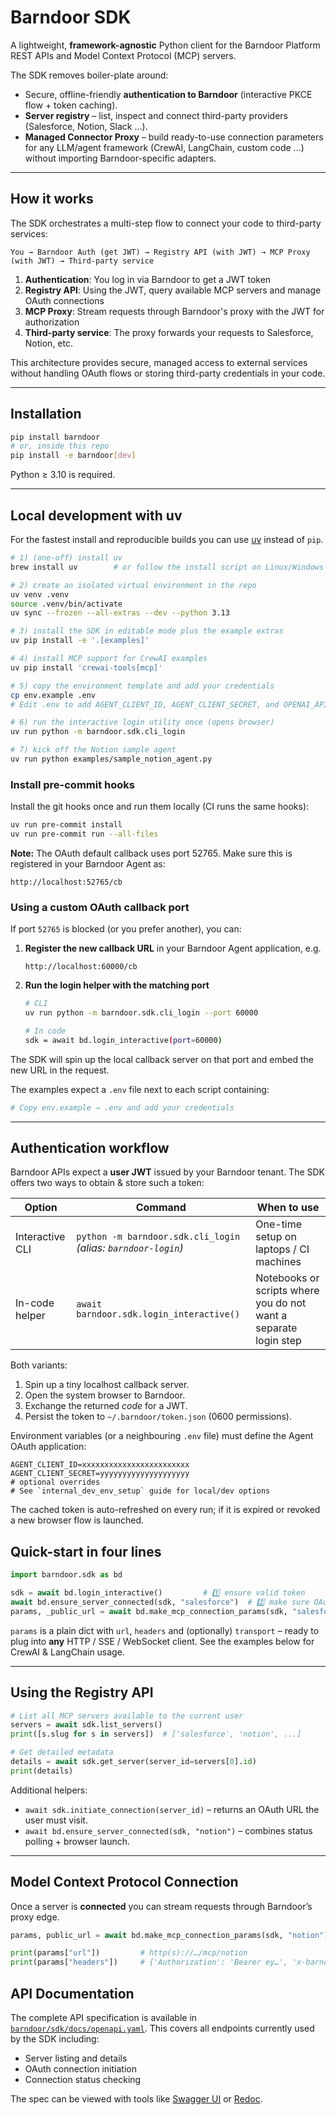 # Barndoor SDK

A lightweight, **framework-agnostic** Python client for the Barndoor Platform REST APIs and Model Context Protocol (MCP) servers.

The SDK removes boiler-plate around:

* Secure, offline-friendly **authentication to Barndoor** (interactive PKCE flow + token caching).
* **Server registry** – list, inspect and connect third-party providers (Salesforce, Notion, Slack …).
* **Managed Connector Proxy** – build ready-to-use connection parameters for any LLM/agent framework (CrewAI, LangChain, custom code …) without importing Barndoor-specific adapters.

---

## How it works

The SDK orchestrates a multi-step flow to connect your code to third-party services:

```
You → Barndoor Auth (get JWT) → Registry API (with JWT) → MCP Proxy (with JWT) → Third-party service
```

1. **Authentication**: You log in via Barndoor to get a JWT token
2. **Registry API**: Using the JWT, query available MCP servers and manage OAuth connections
3. **MCP Proxy**: Stream requests through Barndoor's proxy with the JWT for authorization
4. **Third-party service**: The proxy forwards your requests to Salesforce, Notion, etc.

This architecture provides secure, managed access to external services without handling OAuth flows or storing third-party credentials in your code.

---

## Installation

```bash
pip install barndoor
# or, inside this repo
pip install -e barndoor[dev]
```

Python ≥ 3.10 is required.

---

## Local development with uv

For the fastest install and reproducible builds you can use [uv](https://github.com/astral-sh/uv) instead of `pip`.

```bash
# 1) (one-off) install uv
brew install uv        # or follow the install script on Linux/Windows

# 2) create an isolated virtual environment in the repo
uv venv .venv
source .venv/bin/activate
uv sync --frozen --all-extras --dev --python 3.13

# 3) install the SDK in editable mode plus the example extras
uv pip install -e '.[examples]'

# 4) install MCP support for CrewAI examples
uv pip install 'crewai-tools[mcp]'

# 5) copy the environment template and add your credentials
cp env.example .env
# Edit .env to add AGENT_CLIENT_ID, AGENT_CLIENT_SECRET, and OPENAI_API_KEY

# 6) run the interactive login utility once (opens browser)
uv run python -m barndoor.sdk.cli_login

# 7) kick off the Notion sample agent
uv run python examples/sample_notion_agent.py
```

### Install pre-commit hooks

Install the git hooks once and run them locally (CI runs the same hooks):

```bash
uv run pre-commit install
uv run pre-commit run --all-files
```

**Note:** The OAuth default callback uses port 52765. Make sure this is registered in your Barndoor Agent as:
```
http://localhost:52765/cb
```

### Using a custom OAuth callback port

If port `52765` is blocked (or you prefer another), you can:

1. **Register the new callback URL** in your Barndoor Agent application, e.g.
   ```
   http://localhost:60000/cb
   ```
2. **Run the login helper with the matching port**
   ```bash
   # CLI
   uv run python -m barndoor.sdk.cli_login --port 60000

   # In code
   sdk = await bd.login_interactive(port=60000)
   ```

The SDK will spin up the local callback server on that port and embed the new URL in the request.

The examples expect a `.env` file next to each script containing:

```bash
# Copy env.example → .env and add your credentials
```

---

## Authentication workflow

Barndoor APIs expect a **user JWT** issued by your Barndoor tenant.  The SDK offers two ways to obtain & store such a token:

| Option | Command | When to use |
|--------|---------|-------------|
| Interactive CLI | `python -m barndoor.sdk.cli_login` *(alias: `barndoor-login`)* | One-time setup on laptops / CI machines |
| In-code helper | `await barndoor.sdk.login_interactive()` | Notebooks or scripts where you do not want a separate login step |

Both variants:

1. Spin up a tiny localhost callback server.
2. Open the system browser to Barndoor.
3. Exchange the returned *code* for a JWT.
4. Persist the token to `~/.barndoor/token.json` (0600 permissions).

Environment variables (or a neighbouring `.env` file) must define the Agent OAuth application:

```
AGENT_CLIENT_ID=xxxxxxxxxxxxxxxxxxxxxxxx
AGENT_CLIENT_SECRET=yyyyyyyyyyyyyyyyyyyy
# optional overrides
# See `internal_dev_env_setup` guide for local/dev options
```

The cached token is auto-refreshed on every run; if it is expired or revoked a new browser flow is launched.

## Quick-start in four lines

```python
import barndoor.sdk as bd

sdk = await bd.login_interactive()         # 1️⃣ ensure valid token
await bd.ensure_server_connected(sdk, "salesforce")  # 2️⃣ make sure OAuth is done
params, _public_url = await bd.make_mcp_connection_params(sdk, "salesforce")
```

`params` is a plain dict with `url`, `headers` and (optionally) `transport` – ready to plug into **any** HTTP / SSE / WebSocket client.  See the examples below for CrewAI & LangChain usage.

---

## Using the Registry API

```python
# List all MCP servers available to the current user
servers = await sdk.list_servers()
print([s.slug for s in servers])  # ['salesforce', 'notion', ...]

# Get detailed metadata
details = await sdk.get_server(server_id=servers[0].id)
print(details)
```

Additional helpers:

* `await sdk.initiate_connection(server_id)` – returns an OAuth URL the user must visit.
* `await bd.ensure_server_connected(sdk, "notion")` – combines status polling + browser launch.

---

## Model Context Protocol Connection

Once a server is **connected** you can stream requests through Barndoor’s proxy edge.

```python
params, public_url = await bd.make_mcp_connection_params(sdk, "notion")

print(params["url"])         # http(s)://…/mcp/notion
print(params["headers"])     # {'Authorization': 'Bearer ey…', 'x-barndoor-session-id': …}
```

## API Documentation

The complete API specification is available in [`barndoor/sdk/docs/openapi.yaml`](./barndoor/sdk/docs/openapi.yaml). This covers all endpoints currently used by the SDK including:

- Server listing and details
- OAuth connection initiation
- Connection status checking

The spec can be viewed with tools like [Swagger UI](https://swagger.io/tools/swagger-ui/) or [Redoc](https://redocly.github.io/redoc/).
